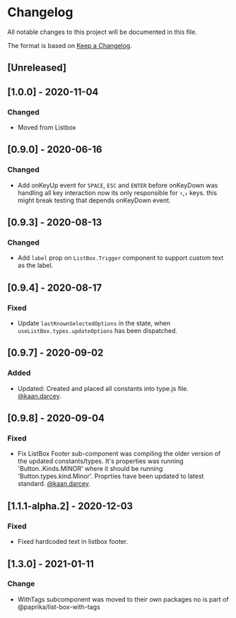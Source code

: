 # Changelog

All notable changes to this project will be documented in this file.

The format is based on [Keep a Changelog](https://keepachangelog.com/en/1.0.0/).

## [Unreleased]

## [1.0.0] - 2020-11-04

### Changed

- Moved from Listbox

## [0.9.0] - 2020-06-16

### Changed

- Add onKeyUp event for `SPACE`, `ESC` and `ENTER` before onKeyDown was handling all key interaction now its only responsible for `↑`,`↓` keys.
  this might break testing that depends onKeyDown event.

## [0.9.3] - 2020-08-13

### Changed

- Add `label` prop on `ListBox.Trigger` component to support custom text as the label.

## [0.9.4] - 2020-08-17

### Fixed

- Update `lastKnownSelectedOptions` in the state, when `useListBox.types.updateOptions` has been dispatched.

## [0.9.7] - 2020-09-02

### Added

- Updated: Created and placed all constants into type.js file. [@kaan.darcey](https://github.com/KDarcey).

## [0.9.8] - 2020-09-04

### Fixed

- Fix ListBox Footer sub-component was compiling the older version of the updated constants/types. It's properties was running 'Button..Kinds.MINOR' where it should be running 'Button.types.kind.Minor'. Proprties have been updated to latest standard. [@kaan.darcey](https://github.com/KDarcey).

## [1.1.1-alpha.2] - 2020-12-03

### Fixed

- Fixed hardcoded text in listbox footer.

## [1.3.0] - 2021-01-11

### Change

- WithTags subcomponent was moved to their own packages no is part of @paprika/list-box-with-tags

